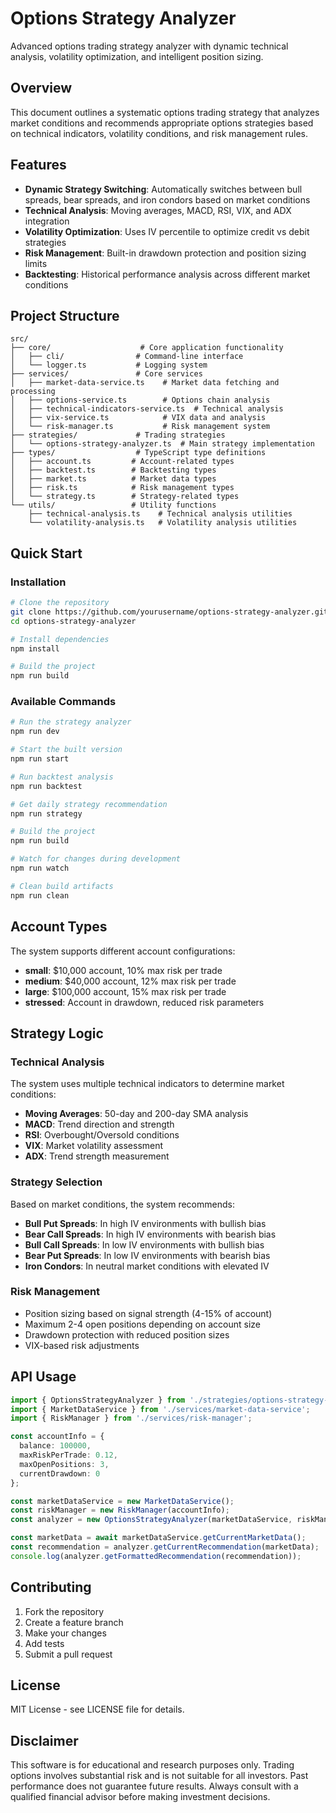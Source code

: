 # Options Strategy Analyzer

Advanced options trading strategy analyzer with dynamic technical analysis, volatility optimization, and intelligent position sizing.

## Overview

This document outlines a systematic options trading strategy that analyzes market conditions and recommends appropriate options strategies based on technical indicators, volatility conditions, and risk management rules.

## Features

- **Dynamic Strategy Switching**: Automatically switches between bull spreads, bear spreads, and iron condors based on market conditions
- **Technical Analysis**: Moving averages, MACD, RSI, VIX, and ADX integration
- **Volatility Optimization**: Uses IV percentile to optimize credit vs debit strategies
- **Risk Management**: Built-in drawdown protection and position sizing limits
- **Backtesting**: Historical performance analysis across different market conditions

## Project Structure

```
src/
├── core/                    # Core application functionality
│   ├── cli/                # Command-line interface
│   └── logger.ts           # Logging system
├── services/               # Core services
│   ├── market-data-service.ts    # Market data fetching and processing
│   ├── options-service.ts        # Options chain analysis
│   ├── technical-indicators-service.ts  # Technical analysis
│   ├── vix-service.ts            # VIX data and analysis
│   └── risk-manager.ts           # Risk management system
├── strategies/             # Trading strategies
│   └── options-strategy-analyzer.ts  # Main strategy implementation
├── types/                  # TypeScript type definitions
│   ├── account.ts         # Account-related types
│   ├── backtest.ts        # Backtesting types
│   ├── market.ts          # Market data types
│   ├── risk.ts            # Risk management types
│   └── strategy.ts        # Strategy-related types
└── utils/                 # Utility functions
    ├── technical-analysis.ts    # Technical analysis utilities
    └── volatility-analysis.ts   # Volatility analysis utilities
```

## Quick Start

### Installation

```bash
# Clone the repository
git clone https://github.com/yourusername/options-strategy-analyzer.git
cd options-strategy-analyzer

# Install dependencies
npm install

# Build the project
npm run build
```

### Available Commands

```bash
# Run the strategy analyzer
npm run dev

# Start the built version
npm run start

# Run backtest analysis
npm run backtest

# Get daily strategy recommendation
npm run strategy

# Build the project
npm run build

# Watch for changes during development
npm run watch

# Clean build artifacts
npm run clean
```

## Account Types

The system supports different account configurations:

- **small**: $10,000 account, 10% max risk per trade
- **medium**: $40,000 account, 12% max risk per trade
- **large**: $100,000 account, 15% max risk per trade
- **stressed**: Account in drawdown, reduced risk parameters

## Strategy Logic

### Technical Analysis

The system uses multiple technical indicators to determine market conditions:

- **Moving Averages**: 50-day and 200-day SMA analysis
- **MACD**: Trend direction and strength
- **RSI**: Overbought/Oversold conditions
- **VIX**: Market volatility assessment
- **ADX**: Trend strength measurement

### Strategy Selection

Based on market conditions, the system recommends:

- **Bull Put Spreads**: In high IV environments with bullish bias
- **Bear Call Spreads**: In high IV environments with bearish bias
- **Bull Call Spreads**: In low IV environments with bullish bias
- **Bear Put Spreads**: In low IV environments with bearish bias
- **Iron Condors**: In neutral market conditions with elevated IV

### Risk Management

- Position sizing based on signal strength (4-15% of account)
- Maximum 2-4 open positions depending on account size
- Drawdown protection with reduced position sizes
- VIX-based risk adjustments

## API Usage

```typescript
import { OptionsStrategyAnalyzer } from './strategies/options-strategy-analyzer';
import { MarketDataService } from './services/market-data-service';
import { RiskManager } from './services/risk-manager';

const accountInfo = {
  balance: 100000,
  maxRiskPerTrade: 0.12,
  maxOpenPositions: 3,
  currentDrawdown: 0
};

const marketDataService = new MarketDataService();
const riskManager = new RiskManager(accountInfo);
const analyzer = new OptionsStrategyAnalyzer(marketDataService, riskManager);

const marketData = await marketDataService.getCurrentMarketData();
const recommendation = analyzer.getCurrentRecommendation(marketData);
console.log(analyzer.getFormattedRecommendation(recommendation));
```

## Contributing

1. Fork the repository
2. Create a feature branch
3. Make your changes
4. Add tests
5. Submit a pull request

## License

MIT License - see LICENSE file for details.

## Disclaimer

This software is for educational and research purposes only. Trading options involves substantial risk and is not suitable for all investors. Past performance does not guarantee future results. Always consult with a qualified financial advisor before making investment decisions.